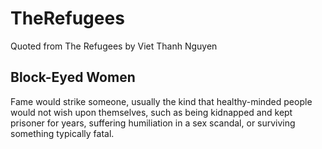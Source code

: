 # TheRefugees
Quoted from The Refugees by Viet Thanh Nguyen

## Block-Eyed Women

Fame would strike someone, usually the kind that healthy-minded people would not wish upon themselves, such as being kidnapped and kept prisoner for years, suffering humiliation in a sex scandal, or surviving something typically fatal.
##



<!--stackedit_data:
eyJoaXN0b3J5IjpbLTEwMTg1OTgwMjVdfQ==
-->
